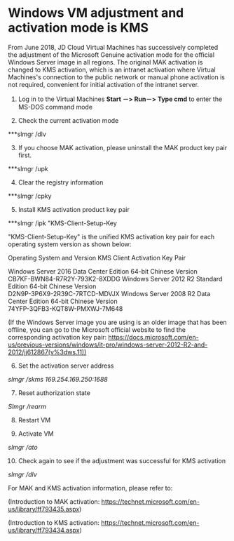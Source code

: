 # Windows VM adjustment and activation mode is KMS

From June 2018, JD Cloud Virtual Machines has successively completed the adjustment of the Microsoft Genuine activation mode for the official Windows Server image in all regions. The original MAK activation is changed to KMS activation, which is an intranet activation where Virtual Machines's connection to the public network or manual phone activation is not required, convenient for initial activation of the intranet server.

1. Log in to the Virtual Machines **Start －> Run－> Type cmd** to enter the MS-DOS command mode

2. Check the current activation mode

***slmgr /dlv

3. If you choose MAK activation, please uninstall the MAK product key pair first.

***slmgr /upk

4. Clear the registry information

***slmgr /cpky

5. Install KMS activation product key pair

***slmgr /ipk "KMS-Client-Setup-Key

"KMS-Client-Setup-Key" is the unified KMS activation key pair for each operating system version as shown below:

Operating System and Version KMS Client Activation Key Pair

Windows Server 2016 Data Center Edition 64-bit Chinese Version	
CB7KF-BWN84-R7R2Y-793K2-8XDDG
Windows Server 2012 R2 Standard Edition 64-bit Chinese Version	
D2N9P-3P6X9-2R39C-7RTCD-MDVJX
Windows Server 2008 R2 Data Center Edition 64-bit Chinese Version	
74YFP-3QFB3-KQT8W-PMXWJ-7M648

(If the Windows Server image you are using is an older image that has been offline, you can go to the Microsoft official website to find the corresponding activation key pair: https://docs.microsoft.com/en-us/previous-versions/windows/it-pro/windows-server-2012-R2-and-2012/jj612867(v%3dws.11))

6. Set the activation server address

*slmgr /skms 169.254.169.250:1688*

7. Reset authorization state

*Slmgr /rearm*

8. Restart VM

9. Activate VM

*slmgr /ato*

10. Check again to see if the adjustment was successful for KMS activation

*slmgr /dlv*

For MAK and KMS activation information, please refer to:

(Introduction to MAK activation: https://technet.microsoft.com/en-us/library/ff793435.aspx)

(Introduction to KMS activation: https://technet.microsoft.com/en-us/library/ff793434.aspx)
